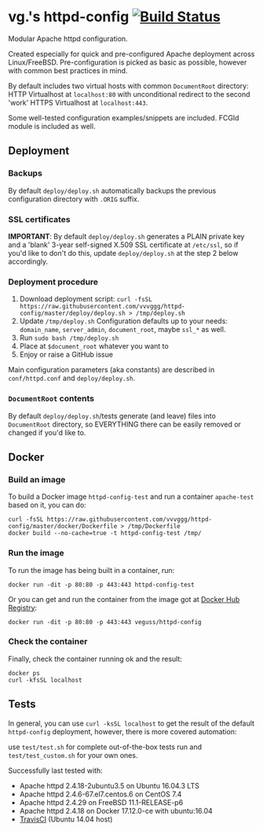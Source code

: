 # vg.'s httpd-config [![Build Status](https://travis-ci.org/vvvggg/httpd-config.svg?branch=master)](https://travis-ci.org/vvvggg/httpd-config)
Modular Apache httpd configuration.

Created especially for quick and pre-configured Apache deployment across Linux/FreeBSD. Pre-configuration is picked as basic as possible, however with common best practices in mind.

By default includes two virtual hosts with common `DocumentRoot` directory: HTTP Virtualhost at `localhost:80` with unconditional redirect to the second 'work' HTTPS Virtualhost at `localhost:443`.

Some well-tested configuration examples/snippets are included. FCGId module is included as well.


## Deployment

### Backups

By default `deploy/deploy.sh` automatically backups the previous configuration directory with `.ORIG` suffix.

### SSL certificates

**IMPORTANT**: By default `deploy/deploy.sh` generates a PLAIN private key and a 'blank' 3-year self-signed X.509 SSL certificate at `/etc/ssl`, so if you'd like to don't do this, update `deploy/deploy.sh` at the step 2 below accordingly.

### Deployment procedure

  1. Download deployment script: `curl -fsSL https://raw.githubusercontent.com/vvvggg/httpd-config/master/deploy/deploy.sh > /tmp/deploy.sh`
  2. Update `/tmp/deploy.sh` Configuration defaults up to your needs: `domain_name`, `server_admin`, `document_root`, maybe `ssl_*` as well.
  3. Run `sudo bash /tmp/deploy.sh`
  4. Place at `$document_root` whatever you want to
  5. Enjoy or raise a GitHub issue

Main configuration parameters (aka constants) are described in `conf/httpd.conf` and `deploy/deploy.sh`.

### `DocumentRoot` contents

By default `deploy/deploy.sh`/tests generate (and leave) files into `DocumentRoot` directory, so EVERYTHING there can be easily removed or changed if you'd like to.


## Docker

### Build an image

To build a Docker image `httpd-config-test` and run a container `apache-test` based on it, you can do:

```
curl -fsSL https://raw.githubusercontent.com/vvvggg/httpd-config/master/docker/Dockerfile > /tmp/Dockerfile
docker build --no-cache=true -t httpd-config-test /tmp/
```

### Run the image

To run the image has being built in a container, run:

```
docker run -dit -p 80:80 -p 443:443 httpd-config-test
```

Or you can get and run the container from the image got at [Docker Hub Registry](https://hub.docker.com/r/veguss/httpd-config/):

```
docker run -dit -p 80:80 -p 443:443 veguss/httpd-config
```

### Check the container

Finally, check the container running ok and the result:

```
docker ps
curl -kfsSL localhost
```

## Tests

In general, you can use `curl -ksSL localhost` to get the result of the default `httpd-config` deployment, however, there is more covered automation:

use `test/test.sh` for complete out-of-the-box tests run and `test/test_custom.sh` for your own ones.

Successfully last tested with:
 * Apache httpd 2.4.18-2ubuntu3.5 on Ubuntu 16.04.3 LTS
 * Apache httpd 2.4.6-67.el7.centos.6 on CentOS 7.4
 * Apache httpd 2.4.29 on FreeBSD 11.1-RELEASE-p6
 * Apache httpd 2.4.18 on Docker 17.12.0-ce with ubuntu:16.04
 * [TravisCI](https://travis-ci.org/vvvggg/httpd-config/builds) (Ubuntu 14.04 host)
